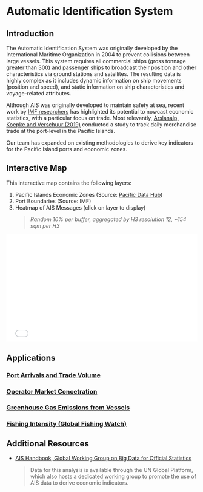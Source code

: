 # Automatic Identification System

## Introduction

The Automatic Identification System was originally developed by the International Maritime Organization in 2004 to prevent collisions between large vessels. This system requires all commercial ships (gross tonnage greater than 300) and passenger ships to broadcast their position and other characteristics via ground stations and satellites. The resulting data is highly complex as it includes dynamic information on ship movements (position and speed), and static information on ship characteristics and voyage-related attributes.

Although AIS was originally developed to maintain safety at sea, recent work by [IMF researchers](https://blogs.worldbank.org/opendata/using-marine-spatial-data-inform-development-work-and-public-policies) has highlighted its potential to nowcast economic statistics, with a particular focus on trade. Most relevantly, [Arslanalp, Koepke and Verschuur (2019)](https://papers.ssrn.com/sol3/papers.cfm?abstract_id=4026426) conducted a study to track daily merchandise trade at the port-level in the Pacific Islands.

Our team has expanded on existing methodologies to derive key indicators for the Pacific Island ports and economic zones.

## Interactive Map 

This interactive map contains the following layers:

1. Pacific Islands Economic Zones (Source: [Pacific Data Hub](https://pacificdata.org/data/dataset/pacific-island-countries-and-territories-exclusive-economic-zones/resource/dad3f7b2-a8aa-4584-8bca-a77e16a391fe?view_id=3b20af1a-887f-4048-9204-05996042dd48))
2. Port Boundaries (Source: IMF)
3. Heatmap of AIS Messages (click on layer to display)
    > *Random 10% per buffer, aggregated by H3 resolution 12, ~154 sqm per H3*

<div id="content" style="max-width: 100%; position: relative; padding-bottom: 56.25%; height: 0; overflow: hidden;">
  <iframe src="../interactive/ais/PacificIslandsMap.html" name="Pacific Islands Map" id="Pacific Islands Map" style="border: 0; position: absolute; top: 0; left: 0; width: 100%; height: 100%;" allowfullscreen="">
  </iframe>
</div>

## Applications 

### [Port Arrivals and Trade Volume](ais_trade.md)
### [Operator Market Concetration](ais_hhi.md)
### [Greenhouse Gas Emissions from Vessels](ais_emissions.md)
### [Fishing Intensity (Global Fishing Watch)](ais_fishing.md)

## Additional Resources

- [AIS Handbook, Global Working Group on Big Data for Official Statistics](https://unstats.un.org/wiki/display/AIS/Introduction)
    > Data for this analysis is available through the UN Global Platform, which also
    hosts a dedicated working group to promote the use of AIS data to derive economic
    indicators.
